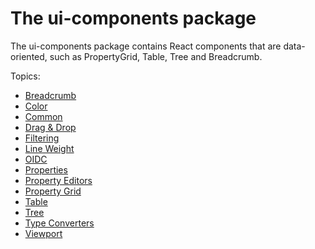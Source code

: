 # The ui-components package

The ui-components package contains React components that are data-oriented, such as PropertyGrid, Table, Tree and Breadcrumb.

Topics:

* [Breadcrumb](./Breadcrumb.md)
* [Color](./Color.md)
* [Common](./Common.md)
* [Drag & Drop](./DragDrop.md)
* [Filtering](./Filtering.md)
* [Line Weight](./LineWeight.md)
* [OIDC](./OIDC.md)
* [Properties](./Properties.md)
* [Property Editors](./PropertyEditors.md)
* [Property Grid](./PropertyGrid.md)
* [Table](./Table.md)
* [Tree](./Tree.md)
* [Type Converters](./TypeConverters.md)
* [Viewport](./Viewport.md)
